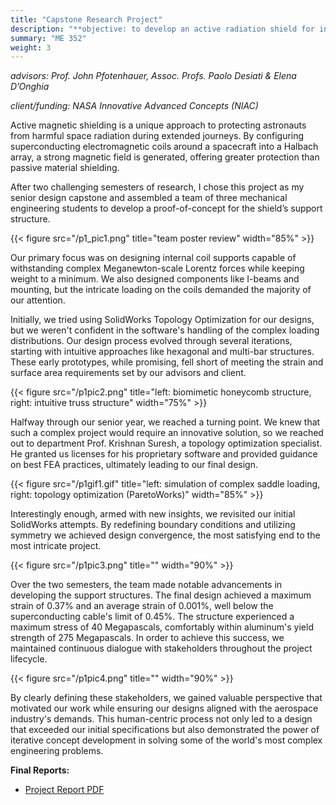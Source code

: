 ```yaml
---
title: "Capstone Research Project"
description: "**objective: to develop an active radiation shield for interplanetary spacecraft**"
summary: "ME 352"
weight: 3
---
```


*advisors: Prof. John Pfotenhauer, Assoc. Profs. Paolo Desiati & Elena D’Onghia*

*client/funding: NASA Innovative Advanced Concepts (NIAC)*

Active magnetic shielding is a unique approach to protecting astronauts from harmful space radiation during extended journeys.
By configuring superconducting electromagnetic coils around a spacecraft into a Halbach array, a strong magnetic field is generated, offering greater protection than passive material shielding.

After two challenging semesters of research, I chose this project as my senior design capstone and assembled a team of three mechanical engineering students to develop a proof-of-concept for the shield’s support structure.

{{< figure src="/p1_pic1.png" title="team poster review" width="85%" >}}

Our primary focus was on designing internal coil supports capable of withstanding complex Meganewton-scale Lorentz forces while keeping weight to a minimum. 
We also designed components like I-beams and mounting, but the intricate loading on the coils demanded the majority of our attention.

Initially, we tried using SolidWorks Topology Optimization for our designs, but we weren't confident in the software's handling of the complex loading distributions.
Our design process evolved through several iterations, starting with intuitive approaches like hexagonal and multi-bar structures. 
These early prototypes, while promising, fell short of meeting the strain and surface area requirements set by our advisors and client.

{{< figure src="/p1pic2.png" title="left: biomimetic honeycomb structure, right: intuitive truss structure" width="75%" >}}

Halfway through our senior year, we reached a turning point. We knew that such a complex project would require an innovative solution, so we reached out to department Prof. Krishnan Suresh, a topology optimization specialist.
He granted us licenses for his proprietary software and provided guidance on best FEA practices, ultimately leading to our final design.

{{< figure src="/p1gif1.gif" title="left: simulation of complex saddle loading, right: topology optimization (ParetoWorks)" width="85%" >}}

Interestingly enough, armed with new insights, we revisited our initial SolidWorks attempts. By redefining boundary conditions and utilizing symmetry we achieved design convergence, the most satisfying end to the most intricate project.

{{< figure src="/p1pic3.png" title="" width="90%" >}}

Over the two semesters, the team made notable advancements in developing the support structures. 
The final design achieved a maximum strain of 0.37% and an average strain of 0.001%, well below the superconducting cable's limit of 0.45%. 
The structure experienced a maximum stress of 40 Megapascals, comfortably within aluminum's yield strength of 275 Megapascals.
In order to achieve this success, we maintained continuous dialogue with stakeholders throughout the project lifecycle.

{{< figure src="/p1pic4.png" title="" width="90%" >}}

By clearly defining these stakeholders, we gained valuable perspective that motivated our work while ensuring our designs aligned with the aerospace industry's demands.
This human-centric process not only led to a design that exceeded our initial specifications but also demonstrated the power of iterative concept development in solving some of the world's most complex engineering problems.

**Final Reports:**

- [Project Report PDF](/proj1doc1.pdf)

